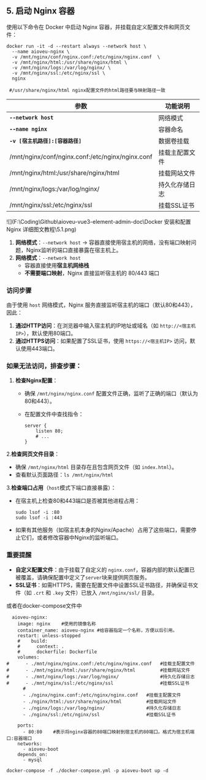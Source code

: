 

## 5. 启动 Nginx 容器



使用以下命令在 Docker 中启动 Nginx 容器，并挂载自定义配置文件和网页文件：



```
docker run -it -d --restart always --network host \
  --name aioveu-nginx \
  -v /mnt/nginx/conf/nginx.conf:/etc/nginx/nginx.conf  \
  -v /mnt/nginx/html:/usr/share/nginx/html \
  -v /mnt/nginx/logs:/var/log/nginx/ \
  -v /mnt/nginx/ssl:/etc/nginx/ssl \
  nginx
  
 #/usr/share/nginx/html nginx配置文件的html路径要与映射路径一致
```



| **参数**                                         | **功能说明**   |
| ------------------------------------------------ | -------------- |
| **`--network host`**                             | 网络模式       |
| **`--name nginx`**                               | 容器命名       |
| **`-v [宿主机路径]:[容器路径]`**                 | 数据卷挂载     |
| /mnt/nginx/conf/nginx.conf:/etc/nginx/nginx.conf | 挂载主配置文件 |
| /mnt/nginx/html:/usr/share/nginx/html            | 挂载网站文件   |
| /mnt/nginx/logs:/var/log/nginx/                  | 持久化存储日志 |
| /mnt/nginx/ssl:/etc/nginx/ssl                    | 挂载SSL证书    |



![](F:\Coding\Github\aioveu-vue3-element-admin-doc\Docker 安装和配置 Nginx 详细图文教程\5.1.png)





1. **网络模式**：`--network host` → 容器直接使用宿主机的网络，没有端口映射问题，Nginx监听的端口直接暴露在宿主机上。
2. **网络模式**：`--network host`
   - 容器直接使用**宿主机网络栈**
   - **不需要端口映射**，Nginx 直接监听宿主机的 80/443 端口

### 访问步骤

由于使用 `host` 网络模式，Nginx 服务直接监听宿主机的端口（默认80和443），因此：

1. **通过HTTP访问**：在浏览器中输入宿主机的IP地址或域名（如 `http://<宿主机IP>`），默认使用80端口。
2. **通过HTTPS访问**：如果配置了SSL证书，使用 `https://<宿主机IP>` 访问，默认使用443端口。

### 如果无法访问，排查步骤：

1. **检查Nginx配置**：

   - 确保 `/mnt/nginx/nginx.conf` 配置文件正确，监听了正确的端口（默认为80和443）。

   - 在配置文件中查找指令：

     ```
     server {
         listen 80;
         # ...
     }
     ```

2.**检查网页文件目录**：

- 确保 `/mnt/nginx/html` 目录存在且包含网页文件（如 `index.html`）。
- 查看默认页面路径：`ls /mnt/nginx/html`

3.**检查端口占用**（`host`模式下端口直接暴露）：

- 在宿主机上检查80和443端口是否被其他进程占用：

  ```
  sudo lsof -i :80
  sudo lsof -i :443
  ```

- 如果有其他服务（如宿主机本身的Nginx/Apache）占用了这些端口，需要停止它们，或者修改容器中Nginx的监听端口。

### 重要提醒

- **自定义配置文件**：由于挂载了自定义的 `nginx.conf`，容器内部的默认配置已被覆盖，请确保配置中定义了`server`块来提供网页服务。
- **SSL证书**：如需HTTPS，需要在配置文件中设置SSL证书路径，并确保证书文件（如 `.crt` 和 `.key` 文件）已放入 `/mnt/nginx/ssl/` 目录。









或者在docker-compose文件中

```
  aioveu-nginx:
    image: nginx    #使用的镜像名称
    container_name: aioveu-nginx #给容器指定一个名称，方便以后引用。
    restart: unless-stopped
    #    build:
    #      context: .
    #      dockerfile: Dockerfile
    volumes:
#      - ./mnt/nginx/nginx.conf:/etc/nginx/nginx.conf   #挂载主配置文件
#      - ./mnt/nginx/html:/usr/share/nginx/html         #挂载网站文件
#      - ./mnt/nginx/logs:/var/log/nginx/               #持久化存储日志
#      - ./mnt/nginx/ssl:/etc/nginx/ssl                 #挂载SSL证书
      #
      - ./nginx/nginx.conf:/etc/nginx/nginx.conf   #挂载主配置文件
      - ./nginx/html:/usr/share/nginx/html         #挂载网站文件
      - ./nginx/logs:/var/log/nginx/               #持久化存储日志
      - ./nginx/ssl:/etc/nginx/ssl                 #挂载SSL证书
      
    ports:
      - 80:80    #表示将nginx容器的80端口映射到宿主机的80端口。格式为宿主机端口:容器端口
    networks:
      - aioveu-boot
    depends_on:
      - mysql
```



```
docker-compose -f ./docker-compose.yml -p aioveu-boot up -d
```

